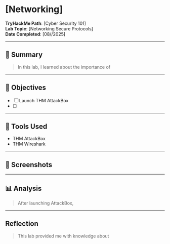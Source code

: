# [Networking]

**TryHackMe Path**: [Cyber Security 101]  
**Lab Topic**: [Networking Secure Protocols]  
**Date Completed**: [08//2025]

---

## 🧠 Summary

> In this lab, I learned about the importance of 

---

## 🎯 Objectives
- [ ] Launch THM AttackBox
- [ ]
      

---

## 🧰 Tools Used
- THM AttackBox
- THM Wireshark
  
---

## 📸 Screenshots

> 
 
---

## 📊 Analysis

> After launching AttackBox, 

---

## Reflection

> This lab provided me with knowledge about 


